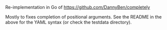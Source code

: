 Re-implementation in Go of https://github.com/DannyBen/completely

Mostly to fixes completion of positional arguments. See the README in the above for the YAML syntax (or
check the testdata directory).
